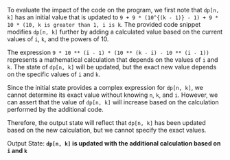 To evaluate the impact of the code on the program, we first note that `dp[n, k]` has an initial value that is updated to `9 + 9 * (10^{(k - 1)} - 1) + 9 * 10 * (10, k is greater than 1, i is k`. The provided code snippet modifies `dp[n, k]` further by adding a calculated value based on the current values of `i`, `k`, and the powers of 10.

The expression `9 * 10 ** (i - 1) * (10 ** (k - i) - 10 ** (i - 1))` represents a mathematical calculation that depends on the values of `i` and `k`. The state of `dp[n, k]` will be updated, but the exact new value depends on the specific values of `i` and `k`. 

Since the initial state provides a complex expression for `dp[n, k]`, we cannot determine its exact value without knowing `n`, `k`, and `i`. However, we can assert that the value of `dp[n, k]` will increase based on the calculation performed by the additional code.

Therefore, the output state will reflect that `dp[n, k]` has been updated based on the new calculation, but we cannot specify the exact values.

Output State: **`dp[n, k]` is updated with the additional calculation based on `i` and `k`**
